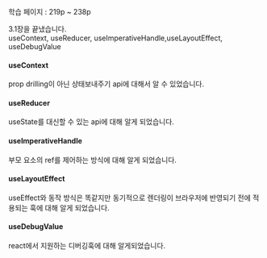 학습 페이지 : 219p ~ 238p   

3.1장을 끝냈습니다.  
useContext, useReducer, useImperativeHandle,useLayoutEffect, useDebugValue    

#### useContext   
prop drilling이 아닌 상태보내주기 api에 대해서 알 수 있었습니다.   

#### useReducer
useState를 대신할 수 있는 api에 대해 알게 되었습니다.   

#### useImperativeHandle 
부모 요소의 ref를 제어하는 방식에 대해 알게 되었습니다.    

#### useLayoutEffect
useEffect와 동작 방식은 똑같지만 동기적으로 렌더링이 브라우저에 반영되기 전에 적용되는 훅에 대해 알게 되었습니다.   

#### useDebugValue
react에서 지원하는 디버깅훅에 대해 알게되었습니다.

